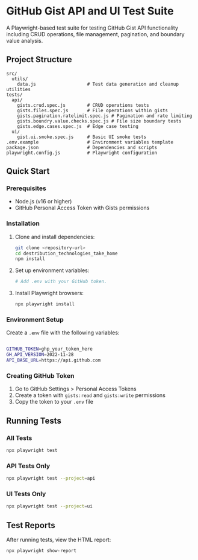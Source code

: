 # GitHub Gist API and UI Test Suite 

A Playwright-based test suite for testing GitHub Gist API functionality including CRUD operations, file management, pagination, and boundary value analysis.

## Project Structure

```
src/
  utils/
    data.js                   # Test data generation and cleanup utilities
tests/
  api/
    gists.crud.spec.js        # CRUD operations tests
    gists.files.spec.js       # File operations within gists
    gists.pagination.ratelimit.spec.js # Pagination and rate limiting
    gists.boundry.value.checks.spec.js # File size boundary tests
    gists.edge.cases.spec.js  # Edge case testing
  ui/
    gist.ui.smoke.spec.js     # Basic UI smoke tests
.env.example                  # Environment variables template
package.json                  # Dependencies and scripts
playwright.config.js          # Playwright configuration
```

## Quick Start

### Prerequisites

- Node.js (v16 or higher)
- GitHub Personal Access Token with Gists permissions

### Installation

1. Clone and install dependencies:
   ```bash
   git clone <repository-url>
   cd destribution_technologies_take_home
   npm install
   ```

2. Set up environment variables:
   ```bash
   # Add .env with your GitHub token.
   ```

3. Install Playwright browsers:
   ```bash
   npx playwright install
   ```

### Environment Setup

Create a `.env` file with the following variables:

```bash

GITHUB_TOKEN=ghp_your_token_here
GH_API_VERSION=2022-11-28
API_BASE_URL=https://api.github.com
```

### Creating GitHub Token

1. Go to GitHub Settings > Personal Access Tokens
2. Create a token with `gists:read` and `gists:write` permissions
3. Copy the token to your `.env` file

## Running Tests

### All Tests
```bash
npx playwright test
```

### API Tests Only
```bash
npx playwright test --project=api
```

### UI Tests Only
```bash
npx playwright test --project=ui
```

## Test Reports

After running tests, view the HTML report:

```bash
npx playwright show-report
```

